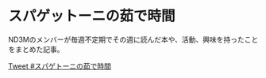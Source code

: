 # スパゲットーニの茹で時間

ND3Mのメンバーが毎週不定期でその週に読んだ本や、活動、興味を持ったことをまとめた記事。

<a href="https://twitter.com/intent/tweet?button_hashtag=スパゲトーニの茹で時間&ref_src=twsrc%5Etfw" class="twitter-hashtag-button" data-show-count="false">Tweet #スパゲトーニの茹で時間</a><script async src="https://platform.twitter.com/widgets.js" charset="utf-8"></script>

<!--このサイトで調整https://publish.twitter.com/?buttonType=HashtagButton-->
